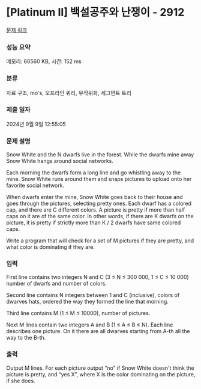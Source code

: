 # [Platinum II] 백설공주와 난쟁이 - 2912 

[문제 링크](https://www.acmicpc.net/problem/2912) 

### 성능 요약

메모리: 66560 KB, 시간: 152 ms

### 분류

자료 구조, mo's, 오프라인 쿼리, 무작위화, 세그먼트 트리

### 제출 일자

2024년 9월 9일 12:55:05

### 문제 설명

<p>Snow White and the N dwarfs live in the forest. While the dwarfs mine away Snow White hangs around social networks.</p>

<p>Each morning the dwarfs form a long line and go whistling away to the mine. Snow White runs around them and snaps pictures to upload onto her favorite social network.</p>

<p>When dwarfs enter the mine, Snow White goes back to their house and goes through the pictures, selecting pretty ones. Each dwarf has a colored cap, and there are C different colors. A picture is pretty if more than half caps on it are of the same color. In other words, if there are K dwarfs on the picture, it is pretty if strictly more than K / 2 dwarfs have same colored caps.</p>

<p>Write a program that will check for a set of M pictures if they are pretty, and what color is dominating if they are.</p>

### 입력 

 <p>First line contains two integers N and C (3 ≤ N ≤ 300 000, 1 ≤ C ≤ 10 000) number of dwarfs and number of colors.</p>

<p>Second line contains N integers between 1 and C (inclusive), colors of dwarves hats, ordered the way they formed the line that morning.</p>

<p>Third line contains M (1 ≤ M ≤ 10000), number of pictures.</p>

<p>Next M lines contain two integers A and B (1 ≤ A ≤ B ≤ N). Each line describes one picture. On it there are all dwarves starting from A-th all the way to the B-th.</p>

### 출력 

 <p>Output M lines. For each picture output “no” if Snow White doesn't think the picture is pretty, and “yes X”, where X is the color dominating on the picture, if she does.</p>

